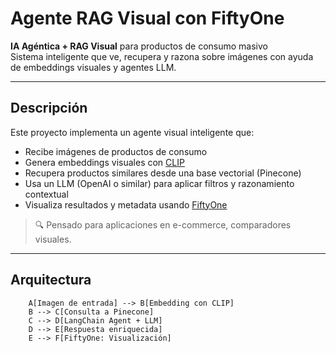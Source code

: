 # Agente RAG Visual con FiftyOne

**IA Agéntica + RAG Visual** para productos de consumo masivo  
Sistema inteligente que ve, recupera y razona sobre imágenes con ayuda de embeddings visuales y agentes LLM.

---

##  Descripción

Este proyecto implementa un agente visual inteligente que:

- Recibe imágenes de productos de consumo
- Genera embeddings visuales con [CLIP](https://openai.com/research/clip)
- Recupera productos similares desde una base vectorial (Pinecone)
- Usa un LLM (OpenAI o similar) para aplicar filtros y razonamiento contextual
- Visualiza resultados y metadata usando [FiftyOne](https://voxel51.com/fiftyone)

> 🔍 Pensado para aplicaciones en e-commerce, comparadores visuales.

---

## Arquitectura

``` flowchart LR
    A[Imagen de entrada] --> B[Embedding con CLIP]
    B --> C[Consulta a Pinecone]
    C --> D[LangChain Agent + LLM]
    D --> E[Respuesta enriquecida]
    E --> F[FiftyOne: Visualización]
```